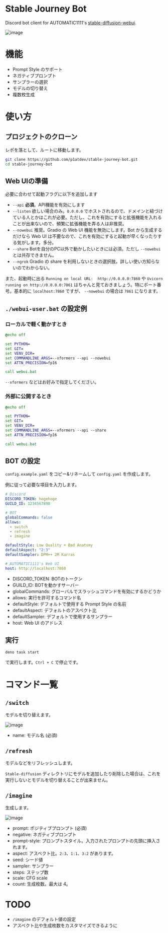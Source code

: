 # Stable Journey Bot

Discord bot client for AUTOMATIC1111's [stable-diffusion-webui](https://github.com/AUTOMATIC1111/stable-diffusion-webui).


![image](https://user-images.githubusercontent.com/60182057/213064092-6a1e057c-3cfd-48f6-8c59-9c14359b00b2.png)

# 機能

- Prompt Style のサポート
- ネガティブプロンプト
- サンプラーの選択
- モデルの切り替え
- 複数枚生成

# 使い方

## プロジェクトのクローン
レポを落として、ルートに移動します。

```bash
git clone https://github.com/p1atdev/stable-journey-bot.git
cd stable-journey-bot
```

## Web UIの準備

必要に合わせて起動フラグに以下を追加します

- `--api` **必須**。API機能を有効にします
- `--listen` 欲しい場合のみ。`0.0.0.0` でホストされるので、ドメインと紐づけている人とかはこれが必要。ただし、これを有効にすると拡張機能を入れることが出来ないので、頻繁に拡張機能を弄る人は非推奨。
- `--nowebui` 推奨。Gradio の Web UI 機能を無効にします。Bot から生成するだけなら Web UI は不要なので、これを有効にすると起動が早くなったりする気がします。多分。
- `--share` Botを自分のPC以外で動かしたいときには必須。ただし `--nowebui` とは共存できません。
- `--ngrok` Gradio の share を利用しないときの選択肢。詳しい使い方知らないのでわからない。

また、起動時に出る `Running on local URL:  http://0.0.0.0:7860` や `Uvicorn running on http://0.0.0.0:7861` はちゃんと見ておきましょう。特にポート番号。基本的に `localhost:7860` ですが、 `--nowebui` の場合は `7861` になります。

## `./webui-user.bat` の設定例

### ローカルで軽く動かすとき

```bat
@echo off

set PYTHON=
set GIT=
set VENV_DIR=
set COMMANDLINE_ARGS=--xformers --api --nowebui
set ATTN_PRECISION=fp16

call webui.bat
```

`--xformers` などはお好みで指定してください。

### 外部に公開するとき

```bat
@echo off

set PYTHON=
set GIT=
set VENV_DIR=
set COMMANDLINE_ARGS=--xformers --api --share
set ATTN_PRECISION=fp16

call webui.bat
```

## BOT の設定

`config.example.yaml` をコピー&リネームして `config.yaml` を作成します。

例に従って必要な項目を入力します。

```yaml
# Discord
DISCORD_TOKEN: hogehoge
GUILD_ID: 1234567890

# BOT
globalCommands: false
allows:
  - switch
  - refresh
  - imagine

defaultStyle: Low Quality + Bad Anatomy
defaultAspect: "2:3"
defaultSampler: DPM++ 2M Karras

# AUTOMATIC1111's Web UI
host: http://localhost:7860
```

- DISCORD_TOKEN: BOTのトークン
- GUILD_ID: BOTを動かすサーバー
- globalCommands: グローバルでスラッシュコマンドを有効にするかどうか
- allows: 実行を許可するコマンド名
- defaultStyle: デフォルトで使用する Prompt Style の名前
- defaultAspect: デフォルトのアスペクト比
- defaultSampler: デフォルトで使用するサンプラー
- host: Web UI のアドレス

## 実行

```bash
deno task start
```

で実行します。`Ctrl + C` で停止です。

# コマンド一覧

## `/switch`

モデルを切り替えます。

![image](https://user-images.githubusercontent.com/60182057/213064974-ad051a83-608b-48c0-9181-8bf5d9aa9213.png)

- name: モデル名 (必須)

## `/refresh`

モデルなどをリフレッシュします。

`Stable-diffusion` ディレクトリにモデルを追加したり削除した場合は、これを実行しないとモデルを切り替えることが出来ません。

## `/imagine`

生成します。

![image](https://user-images.githubusercontent.com/60182057/213065275-6415aaa3-d3f8-4f27-af8b-f7d86fc2c6b2.png)

- prompt: ポジティブプロンプト (必須)
- negative: ネガティブプロンプト
- prompt-style: プロンプトスタイル。入力されたプロンプトの先頭に挿入されます。
- aspect: アスペクト比。`2:3`、`1:1`、`3:2` があります。
- seed: シード値
- sampler: サンプラー
- steps: ステップ数
- scale: CFG scale
- count: 生成枚数。最大は 4。


# TODO

- `/imagine` のデフォルト値の設定
- アスペクト比や生成枚数をカスタマイズできるように
